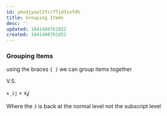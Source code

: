 ```yaml
---
id: ymxdjyuol2fcr77jd3iefdh
title: Grouping Items
desc: ''
updated: 1641408761852
created: 1641408761852
---
```



### Grouping Items

using the braces `{ }` we can group items together

V.S.

`x_ij` = $x_ij$

Where the `J` is back at the normal level not the subscript level
